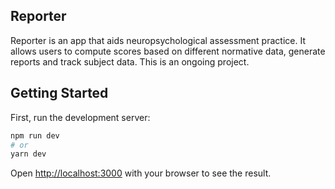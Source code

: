 ## Reporter

Reporter is an app that aids neuropsychological assessment practice. It allows users to compute scores based on different normative data, generate reports and track subject data. This is an ongoing project. 

## Getting Started

First, run the development server:

```bash
npm run dev
# or
yarn dev
```

Open [http://localhost:3000](http://localhost:3000) with your browser to see the result.
